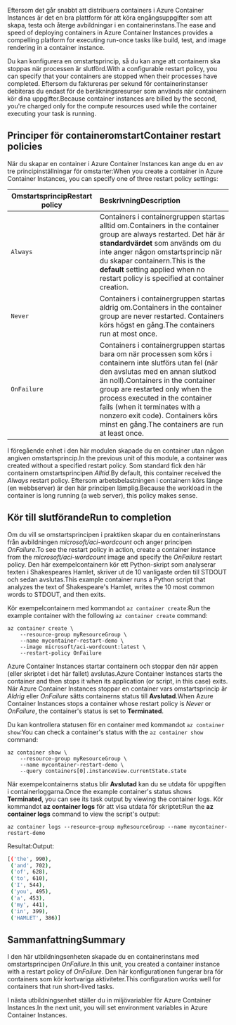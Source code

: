 <span data-ttu-id="5813b-101">Eftersom det går snabbt att distribuera containers i Azure Container Instances är det en bra plattform för att köra engångsuppgifter som att skapa, testa och återge avbildningar i en containerinstans.</span><span class="sxs-lookup"><span data-stu-id="5813b-101">The ease and speed of deploying containers in Azure Container Instances provides a compelling platform for executing run-once tasks like build, test, and image rendering in a container instance.</span></span>

<span data-ttu-id="5813b-102">Du kan konfigurera en omstartsprincip, så du kan ange att containern ska stoppas när processen är slutförd.</span><span class="sxs-lookup"><span data-stu-id="5813b-102">With a configurable restart policy, you can specify that your containers are stopped when their processes have completed.</span></span> <span data-ttu-id="5813b-103">Eftersom du faktureras per sekund för containerinstanser debiteras du endast för de beräkningsresurser som används när containern kör dina uppgifter.</span><span class="sxs-lookup"><span data-stu-id="5813b-103">Because container instances are billed by the second, you're charged only for the compute resources used while the container executing your task is running.</span></span>

## <a name="container-restart-policies"></a><span data-ttu-id="5813b-104">Principer för containeromstart</span><span class="sxs-lookup"><span data-stu-id="5813b-104">Container restart policies</span></span>

<span data-ttu-id="5813b-105">När du skapar en container i Azure Container Instances kan ange du en av tre principinställningar för omstarter:</span><span class="sxs-lookup"><span data-stu-id="5813b-105">When you create a container in Azure Container Instances, you can specify one of three restart policy settings:</span></span>

| <span data-ttu-id="5813b-106">Omstartsprincip</span><span class="sxs-lookup"><span data-stu-id="5813b-106">Restart policy</span></span>   | <span data-ttu-id="5813b-107">Beskrivning</span><span class="sxs-lookup"><span data-stu-id="5813b-107">Description</span></span> |
| ---------------- | :---------- |
| `Always` | <span data-ttu-id="5813b-108">Containers i containergruppen startas alltid om.</span><span class="sxs-lookup"><span data-stu-id="5813b-108">Containers in the container group are always restarted.</span></span> <span data-ttu-id="5813b-109">Det här är **standardvärdet** som används om du inte anger någon omstartsprincip när du skapar containern.</span><span class="sxs-lookup"><span data-stu-id="5813b-109">This is the **default** setting applied when no restart policy is specified at container creation.</span></span> |
| `Never` | <span data-ttu-id="5813b-110">Containers i containergruppen startas aldrig om.</span><span class="sxs-lookup"><span data-stu-id="5813b-110">Containers in the container group are never restarted.</span></span> <span data-ttu-id="5813b-111">Containers körs högst en gång.</span><span class="sxs-lookup"><span data-stu-id="5813b-111">The containers run at most once.</span></span> |
| `OnFailure` | <span data-ttu-id="5813b-112">Containers i containergruppen startas bara om när processen som körs i containern inte slutförs utan fel (när den avslutas med en annan slutkod än noll).</span><span class="sxs-lookup"><span data-stu-id="5813b-112">Containers in the container group are restarted only when the process executed in the container fails (when it terminates with a nonzero exit code).</span></span> <span data-ttu-id="5813b-113">Containers körs minst en gång.</span><span class="sxs-lookup"><span data-stu-id="5813b-113">The containers are run at least once.</span></span> |

<span data-ttu-id="5813b-114">I föregående enhet i den här modulen skapade du en container utan någon angiven omstartsprincip.</span><span class="sxs-lookup"><span data-stu-id="5813b-114">In the previous unit of this module, a container was created without a specified restart policy.</span></span> <span data-ttu-id="5813b-115">Som standard fick den här containern omstartsprincipen *Alltid*.</span><span class="sxs-lookup"><span data-stu-id="5813b-115">By default, this container received the *Always* restart policy.</span></span> <span data-ttu-id="5813b-116">Eftersom arbetsbelastningen i containern körs länge (en webbserver) är den här principen lämplig.</span><span class="sxs-lookup"><span data-stu-id="5813b-116">Because the workload in the container is long running (a web server), this policy makes sense.</span></span>

## <a name="run-to-completion"></a><span data-ttu-id="5813b-117">Kör till slutförande</span><span class="sxs-lookup"><span data-stu-id="5813b-117">Run to completion</span></span>

<span data-ttu-id="5813b-118">Om du vill se omstartsprincipen i praktiken skapar du en containerinstans från avbildningen *microsoft/aci-wordcount* och anger principen *OnFailure*.</span><span class="sxs-lookup"><span data-stu-id="5813b-118">To see the restart policy in action, create a container instance from the *microsoft/aci-wordcount* image and specify the *OnFailure* restart policy.</span></span> <span data-ttu-id="5813b-119">Den här exempelcontainern kör ett Python-skript som analyserar texten i Shakespeares Hamlet, skriver ut de 10 vanligaste orden till STDOUT och sedan avslutas.</span><span class="sxs-lookup"><span data-stu-id="5813b-119">This example container runs a Python script that analyzes the text of Shakespeare's Hamlet, writes the 10 most common words to STDOUT, and then exits.</span></span>

<span data-ttu-id="5813b-120">Kör exempelcontainern med kommandot `az container create`:</span><span class="sxs-lookup"><span data-stu-id="5813b-120">Run the example container with the following `az container create` command:</span></span>

```azureclu
az container create \
    --resource-group myResourceGroup \
    --name mycontainer-restart-demo \
    --image microsoft/aci-wordcount:latest \
    --restart-policy OnFailure
```

<span data-ttu-id="5813b-121">Azure Container Instances startar containern och stoppar den när appen (eller skriptet i det här fallet) avslutas.</span><span class="sxs-lookup"><span data-stu-id="5813b-121">Azure Container Instances starts the container and then stops it when its application (or script, in this case) exits.</span></span> <span data-ttu-id="5813b-122">När Azure Container Instances stoppar en container vars omstartsprincip är *Aldrig* eller *OnFailure* sätts containerns status till **Avslutad**.</span><span class="sxs-lookup"><span data-stu-id="5813b-122">When Azure Container Instances stops a container whose restart policy is *Never* or *OnFailure*, the container's status is set to **Terminated**.</span></span>

<span data-ttu-id="5813b-123">Du kan kontrollera statusen för en container med kommandot `az container show`:</span><span class="sxs-lookup"><span data-stu-id="5813b-123">You can check a container's status with the `az container show` command:</span></span>

```azurecli
az container show \
    --resource-group myResourceGroup \
    --name mycontainer-restart-demo \
    --query containers[0].instanceView.currentState.state
```

<span data-ttu-id="5813b-124">När exempelcontainerns status blir **Avslutad** kan du se utdata för uppgiften i containerloggarna.</span><span class="sxs-lookup"><span data-stu-id="5813b-124">Once the example container's status shows **Terminated**, you can see its task output by viewing the container logs.</span></span> <span data-ttu-id="5813b-125">Kör kommandot **az container logs** för att visa utdata för skriptet:</span><span class="sxs-lookup"><span data-stu-id="5813b-125">Run the **az container logs** command to view the script's output:</span></span>

```azurecli
az container logs --resource-group myResourceGroup --name mycontainer-restart-demo
```

<span data-ttu-id="5813b-126">Resultat:</span><span class="sxs-lookup"><span data-stu-id="5813b-126">Output:</span></span>

```bash
[('the', 990),
 ('and', 702),
 ('of', 628),
 ('to', 610),
 ('I', 544),
 ('you', 495),
 ('a', 453),
 ('my', 441),
 ('in', 399),
 ('HAMLET', 386)]
```

## <a name="summary"></a><span data-ttu-id="5813b-127">Sammanfattning</span><span class="sxs-lookup"><span data-stu-id="5813b-127">Summary</span></span>

<span data-ttu-id="5813b-128">I den här utbildningsenheten skapade du en containerinstans med omstartsprincipen *OnFailure*.</span><span class="sxs-lookup"><span data-stu-id="5813b-128">In this unit, you created a container instance with a restart policy of *OnFailure*.</span></span> <span data-ttu-id="5813b-129">Den här konfigurationen fungerar bra för containers som kör kortvariga aktiviteter.</span><span class="sxs-lookup"><span data-stu-id="5813b-129">This configuration works well for containers that run short-lived tasks.</span></span>

<span data-ttu-id="5813b-130">I nästa utbildningsenhet ställer du in miljövariabler för Azure Container Instances.</span><span class="sxs-lookup"><span data-stu-id="5813b-130">In the next unit, you will set environment variables in Azure Container Instances.</span></span>
